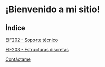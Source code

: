 # ¡Bienvenido a mi sitio!

## Índice

[EIF202 - Soporte técnico](./eif202.md)

<!---[EIF202 - Soporte técnico](./eif202.html)--->

[EIF203 - Estructuras discretas]()

[Contáctame](./contacto.md)